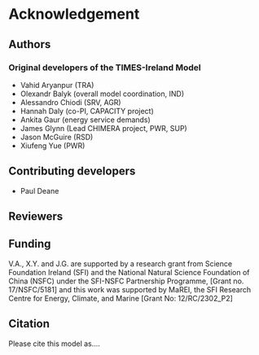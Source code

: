 # Acknowledgement

## Authors
### Original developers of the TIMES-Ireland Model
* Vahid Aryanpur (TRA)
* Olexandr Balyk (overall model coordination, IND)
* Alessandro Chiodi (SRV, AGR)
* Hannah Daly (co-PI, CAPACITY project)
* Ankita Gaur (energy service demands) 
* James Glynn (Lead CHIMERA project, PWR, SUP)
* Jason McGuire (RSD)
* Xiufeng Yue (PWR)


## Contributing developers
* Paul Deane

## Reviewers

## Funding
V.A., X.Y. and J.G. are supported by a research grant from Science Foundation Ireland (SFI) and the National Natural Science Foundation of China (NSFC) under the SFI-NSFC Partnership Programme, [Grant no. 17/NSFC/5181] and this work was supported by MaREI, the SFI Research Centre for Energy, Climate, and Marine [Grant No: 12/RC/2302_P2]


## Citation
Please cite this model as.... 
